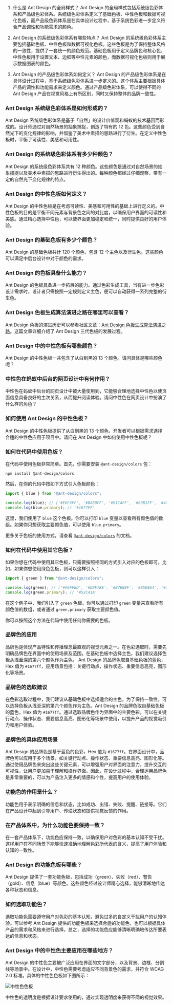 1. 什么是 Ant Design 的全局样式？ Ant Design 的全局样式包括系统级色彩体系和产品级色彩体系。系统级色彩体系定义了基础色板、中性色板和数据可视化色板，而产品级色彩体系是在具体设计过程中，基于系统色彩进一步定义符合产品调性和功能需求的颜色。

2. Ant Design 的系统级色彩体系有哪些特点？ Ant Design 的系统级色彩体系主要包括基础色板、中性色板和数据可视化色板。这些色板是为了保持整体风格的一致性，提供了一套统一的颜色规范。基础色板用于定义品牌色和核心色，中性色板用于设置文本、边框等中性元素的颜色，而数据可视化色板则用于展示数据图表的颜色。

3. Ant Design 的产品级色彩体系如何定义？ Ant Design 的产品级色彩体系是在具体设计过程中，基于系统级色彩体系进一步定义的。这个体系主要根据具体产品的调性和功能需求来定义颜色。通过产品级色彩体系，可以使得不同的 Ant Design 产品在视觉风格上有所区别，同时又保持整体的品牌一致性。

### Ant Design 系统级色彩体系是如何形成的？

Ant Design 系统级色彩体系是基于「自然」的设计价值观和蚂蚁的技术基因而形成的。设计师通过对自然场景的抽象捕捉，创造了特有的 12 色。这些颜色受到自然光下的变化规律的影响，并借鉴了美术中素描的思路进行了衍生。在定义中性色板时，平衡了可读性、美感和可用性。

### Ant Design 的系统级色彩体系有多少种颜色？

Ant Design 的系统级色彩体系共有 12 种颜色。这些颜色是通过对自然场景的抽象捕捉以及美术中素描的思路进行衍生得出的。每种颜色都经过仔细观察，带有一定的自然光下变化规律的特点。

### Ant Design 的中性色板如何定义？

Ant Design 的中性色板是在考虑可读性、美感和可用性的基础上进行定义的。中性色板的目的是平衡不同元素与背景色之间的对比度，以确保用户界面的可读性和美感。通过精心选择中性色，可以使界面更加稳定和统一，同时提供良好的用户体验。

### Ant Design 的基础色板有多少个颜色？

Ant Design 的基础色板共计 120 个颜色，包含 12 个主色以及衍生色。这些颜色可以满足中后台设计中对于颜色的需求。

### Ant Design 的色板具备什么能力？

Ant Design 的色板具备进一步拓展的能力。通过色彩生成工具，当有进一步色彩设计需求时，设计者只需按照一定规则定义主色，便可以自动获得一系列完整的衍生色。

### Ant Design 色板生成算法演进之路在哪里可以查看？

Ant Design 色板的演进历史可以参看社区文章：[Ant Design 色板生成算法演进之路](https://zhuanlan.zhihu.com/p/32422584)。这篇文章详细介绍了 Ant Design 三代色板的发展过程。

### Ant Design 中的中性色板有哪些颜色？

Ant Design 的中性色板一共包含了从白到黑的 13 个颜色。请问具体是哪些颜色呢？

### 中性色在蚂蚁中后台的网页设计中有何作用？

中性色在蚂蚁中后台的网页设计中被大量使用到，它能够合理地选择中性色以使页面信息具备良好的主次关系，从而提升阅读体验。请问中性色在网页设计中扮演了什么样的角色？

### 如何使用 Ant Design 的中性色板？

Ant Design 的中性色板提供了从白到黑的 13 个颜色，开发者可以根据需求选择合适的中性色应用于项目中。请问在 Ant Design 中如何使用中性色板呢？

### 如何在代码中使用色板？

在代码中使用色板非常简单。首先，你需要安装 `@ant-design/colors` 包：

```
npm install @ant-design/colors
```

然后，在你的代码中按如下方式引入色板颜色：

```js
import { blue } from "@ant-design/colors";

console.log(blue); // ['#E6F4FF', '#BAE0FF', '#91CAFF', '#69B1FF', '#4096FF', '#1677FF', '#0958D9', '#003EB3', '#002C8C', '#001D66']
console.log(blue.primary); // '#1677FF'
```

这里，我们使用了 `blue` 这个色板。你可以打印 `blue` 变量以查看所有颜色值的数组。如果你只想获取主要颜色值，可以使用 `blue.primary`。

更多关于色板的使用方式，请查看 [`@ant-design/colors`](https://www.npmjs.com/package/@ant-design/colors) 的文档。

### 如何在代码中使用其它色板？

如果你想在代码中使用其它色板，只需要按照相同的方式引入对应的色板即可。比如，如果你想使用绿色色板，则可以这样引入：

```js
import { green } from "@ant-design/colors";

console.log(green); // ['#F6FFED', '#D9F7BE', '#B7EB8F', '#95DE64', '#73D13D', '#52C41A', '#389E0D', '#237804', '#135200', '#092B00']
console.log(green.primary); // '#52C41A'
```

在这个例子中，我们引入了 `green` 色板。你可以通过打印 `green` 变量来查看所有颜色值的数组，或者通过 `green.primary` 获取主要颜色值。

你可以按照这个方法在代码中使用任何你需要的色板。

### 品牌色的应用

品牌色是体现产品特性和传播理念最直观的视觉元素之一。在色彩选取时，需要先明确品牌色在界面中的使用场景及范围。在基础色板中选择主色，我们建议选择色板从浅至深的第六个颜色作为主色。 Ant Design 的品牌色取自基础色板的蓝色，Hex 值为 `#1677ff`，应用场景包括：关键行动点，操作状态、重要信息高亮，图形化等场景。

### 品牌色的选取建议

在色彩选取过程中，我们建议从基础色板中选择适合的主色。为了保持一致性，可以选择色板从浅至深的第六个颜色作为主色。Ant Design 的品牌色取自基础色板的蓝色，Hex 值为 `#1677ff`。通过选取品牌色作为界面中的主要色彩，可以在关键行动点、操作状态、重要信息高亮、图形化等场景中使用，以提升产品的视觉吸引力和用户体验。

### 品牌色的具体应用场景

Ant Design 的品牌色是基于蓝色的色彩，Hex 值为 `#1677ff`。在界面设计中，品牌色可以应用于多个场景，如关键行动点、操作状态、重要信息高亮、图形化等。通过使用品牌色来突出这些关键元素，可以增强用户对界面的注意力，提升交互的可视性，让用户更加易于理解和操作界面。因此，在设计过程中，合理运用品牌色是非常重要的，可以为产品注入更多的情感和个性，提高用户的使用体验。

### 功能色的作用是什么？

功能色用于表示明确的信息和状态，比如成功、出错、失败、提醒、链接等。它们在产品设计中起到引导用户、传递状态和提供视觉反馈的作用。

### 在产品体系中，为什么功能色要保持一致？

在一套产品体系下，功能色应保持一致，以确保用户对色彩的基本认知不受干扰。这样用户在不同场景下能够快速准确地理解色彩所代表的含义，提高了用户体验和认知的一致性。

### Ant Design 的功能色板有哪些？

Ant Design 提供了一套功能色板，包括成功（green）、失败（red）、警告（gold）、信息（blue）等颜色。这些颜色经过设计师精心选择，能够清晰地传达各种状态和信息。

### 如何选取功能色？

选取功能色需要遵守用户对色彩的基本认知，避免过多的自定义干扰用户的认知体验。可以参考 Ant Design 提供的功能色板来选择合适的功能色，也可以根据具体产品的需求和风格来进行选择。总之，选择的功能色应能够清晰明确地传达所要表达的信息和状态。

### Ant Design 中的中性色主要应用在哪些地方？

Ant Design 的中性色主要被广泛应用在界面的文字部分，以及背景、边框、分割线等场景中。在设计中，中性色需要考虑适应不同背景色的需求，并符合 WCAG 2.0 标准。具体的中性色色板如下图所示：

![中性色色板](图片链接)

中性色的透明度是根据设计要求使用的，通过实现透明度来获得不同的视觉效果。
